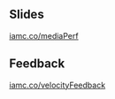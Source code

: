 ## Slides

[iamc.co/mediaPerf](http://iamc.co/mediaPerf)

## Feedback

[iamc.co/velocityFeedback](https://iamc.co/velocityFeedback)
